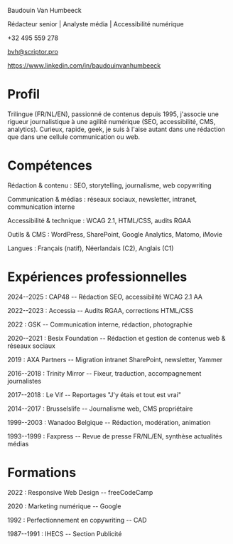 Baudouin Van Humbeeck

Rédacteur senior \| Analyste média \| Accessibilité numérique

+32 495 559 278

bvh@scriptor.pro

https://www.linkedin.com/in/baudouinvanhumbeeck

# Profil

Trilingue (FR/NL/EN), passionné de contenus depuis 1995, j'associe une
rigueur journalistique à une agilité numérique (SEO, accessibilité, CMS,
analytics). Curieux, rapide, geek, je suis à l'aise autant dans une
rédaction que dans une cellule communication ou web.

# Compétences

Rédaction & contenu : SEO, storytelling, journalisme, web copywriting

Communication & médias : réseaux sociaux, newsletter, intranet,
communication interne

Accessibilité & technique : WCAG 2.1, HTML/CSS, audits RGAA

Outils & CMS : WordPress, SharePoint, Google Analytics, Matomo, iMovie

Langues : Français (natif), Néerlandais (C2), Anglais (C1)

# Expériences professionnelles

2024--2025 : CAP48 -- Rédaction SEO, accessibilité WCAG 2.1 AA

2022--2023 : Accessia -- Audits RGAA, corrections HTML/CSS

2022 : GSK -- Communication interne, rédaction, photographie

2020--2021 : Besix Foundation -- Rédaction et gestion de contenus web &
réseaux sociaux

2019 : AXA Partners -- Migration intranet SharePoint, newsletter, Yammer

2016--2018 : Trinity Mirror -- Fixeur, traduction, accompagnement
journalistes

2017--2018 : Le Vif -- Reportages \"J'y étais et tout est vrai\"

2014--2017 : Brusselslife -- Journalisme web, CMS propriétaire

1999--2003 : Wanadoo Belgique -- Rédaction, modération, animation

1993--1999 : Faxpress -- Revue de presse FR/NL/EN, synthèse actualités
médias

# Formations

2022 : Responsive Web Design -- freeCodeCamp

2020 : Marketing numérique -- Google

1992 : Perfectionnement en copywriting -- CAD

1987--1991 : IHECS -- Section Publicité
